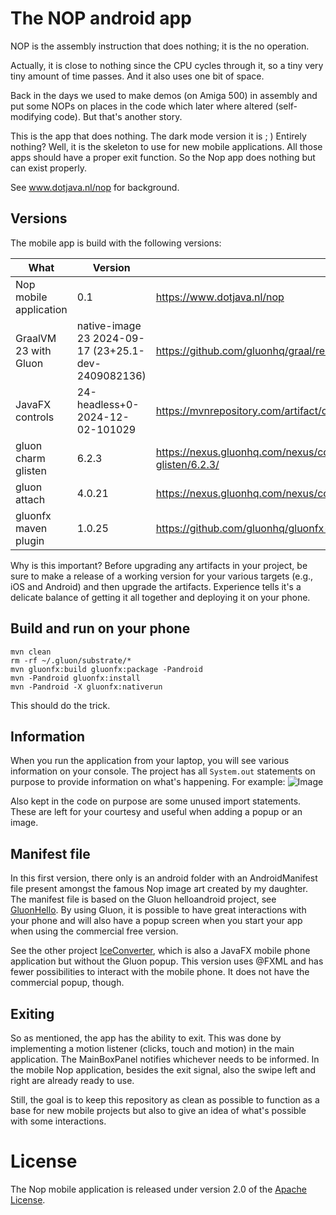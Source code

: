 # The NOP android app
NOP is the assembly instruction that does nothing; it is the no operation.

Actually, it is close to nothing since the CPU cycles through it, so a tiny very tiny amount of time passes. And it also uses one bit of space.

Back in the days we used to make demos (on Amiga 500) in assembly and put some NOPs on places in the code which later where altered (self-modifying code). But that's another story.

This is the app that does nothing. The dark mode version it is ; ) Entirely nothing? Well, it is the skeleton to use for new mobile applications. All those apps should have a proper exit function. So the Nop app does nothing but can exist properly.

See www.dotjava.nl/nop for background.

## Versions
The mobile app is build with the following versions:

| What                   | Version                                             | See                                                                                            |
|------------------------|-----------------------------------------------------|------------------------------------------------------------------------------------------------|
| Nop mobile application | 0.1                                                 | https://www.dotjava.nl/nop                                                                     |
| GraalVM 23 with Gluon  | native-image 23 2024-09-17 (23+25.1-dev-2409082136) | https://github.com/gluonhq/graal/releases                                                      |
| JavaFX controls        | 24-headless+0-2024-12-02-101029                     | https://mvnrepository.com/artifact/org.openjfx/javafx-controls                                 |
| gluon charm glisten    | 6.2.3                                               | https://nexus.gluonhq.com/nexus/content/repositories/releases/com/gluonhq/charm-glisten/6.2.3/ |
| gluon attach           | 4.0.21                                              | https://nexus.gluonhq.com/nexus/content/repositories/releases/com/gluonhq/attach/              |
| gluonfx maven plugin   | 1.0.25                                              | https://github.com/gluonhq/gluonfx-maven-plugin/                                               |

Why is this important? Before upgrading any artifacts in your project, be sure to make a release of a working version for your various targets (e.g., iOS and Android) and then upgrade the artifacts. Experience tells it's a delicate balance of getting it all together and deploying it on your phone.

## Build and run on your phone
```
mvn clean
rm -rf ~/.gluon/substrate/*
mvn gluonfx:build gluonfx:package -Pandroid
mvn -Pandroid gluonfx:install
mvn -Pandroid -X gluonfx:nativerun
```
This should do the trick.

## Information
When you run the application from your laptop, you will see various information on your console. The project has all `System.out` statements on purpose to provide information on what's happening. For example:
![Image](https://github.com/user-attachments/assets/d9f28f9d-c879-483c-94d1-cdef291a9009)

Also kept in the code on purpose are some unused import statements. These are left for your courtesy and useful when adding a popup or an image.

## Manifest file
In this first version, there only is an android folder with an AndroidManifest file present amongst the famous Nop image art created by my daughter. The manifest file is based on the Gluon helloandroid project, see [GluonHello](https://github.com/gluonhq/gluon-samples/tree/master/HelloGluon). By using Gluon, it is possible to have great interactions with your phone and will also have a popup screen when you start your app when using the commercial free version. 

See the other project [IceConverter](https://github.com/michiel-jfx/iceconverter), which is also a JavaFX mobile phone application but without the Gluon popup. This version uses @FXML and has fewer possibilities to interact with the mobile phone. It does not have the commercial popup, though.

## Exiting
So as mentioned, the app has the ability to exit. This was done by implementing a motion listener (clicks, touch and motion) in the main application. The MainBoxPanel notifies whichever needs to be informed. In the mobile Nop application, besides the exit signal, also the swipe left and right are already ready to use.

Still, the goal is to keep this repository as clean as possible to function as a base for new mobile projects but also to give an idea of what's possible with some interactions.

# License

The Nop mobile application is released under version 2.0 of the [Apache License](https://www.apache.org/licenses/LICENSE-2.0).
